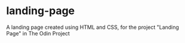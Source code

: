 # landing-page
A landing page created using HTML and CSS, for the project "Landing Page" in The Odin Project
